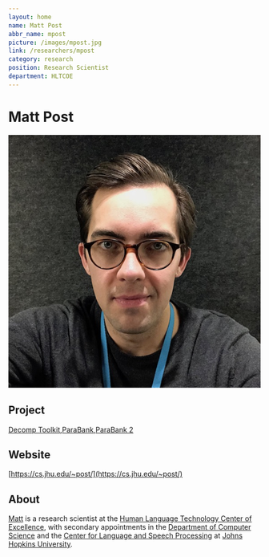 ```yaml
---
layout: home
name: Matt Post
abbr_name: mpost
picture: /images/mpost.jpg
link: /researchers/mpost
category: research
position: Research Scientist
department: HLTCOE
---
```


# Matt Post

![Image](/images/mpost.jpg)

## Project

[Decomp Toolkit](http://decomp.io/projects/decomp-toolkit/),[ParaBank](http://decomp.io/projects/parabank/),[ParaBank 2](http://decomp.io/projects/parabank2/)

## Website

[https://cs.jhu.edu/~post/](https://cs.jhu.edu/~post/)

## About

[Matt](http://www.cs.jhu.edu/~post/) is a research scientist at the [Human Language Technology Center of Excellence](http://hltcoe.jhu.edu/), with secondary appointments in the [Department of Computer Science](https://www.cs.jhu.edu/) and the [Center for Language and Speech Processing](http://clsp.jhu.edu/) at [Johns Hopkins University](https://www.jhu.edu/).

